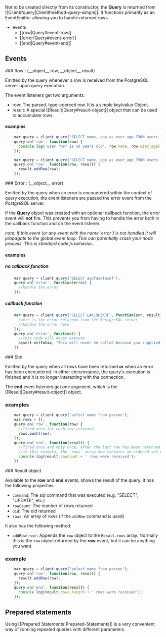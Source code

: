 Not to be created directly from its constructor, the __Query__ is returned from [[Client#query|Client#method-query-simple]]. It functions primarily as an EventEmitter allowing you to handle returned rows.

- events
  - [[row|Query#event-row]]
  - [[error|Query#event-error]]
  - [[end|Query#event-end]]

## Events

<div id="event-row"></div>
### Row : (__object__ row, __object__ result)

Emitted by the query whenever a row is received from the PostgreSQL server upon query execution.

The event listeners get two arguments:

- row: The parsed, type-coerced row. It is a simple key/value Object.
- result: A special [[Result|Query#result-object]] object that can be used to accumulate rows.

#### examples
```javascript
    var query = client.query('SELECT name, age as user_age FROM users');
    query.on('row', function(row) {
      console.log('user "%s" is %d years old', row.name, row.user_age);
    });
```

```javascript
    var query = client.query('SELECT name, age as user_age FROM users');
    query.on('row', function(row, result) {
      result.addRow(row);
    });
```

<div id="event-error"></div>
### Error : (__object__ error)

Emitted by the query when an error is encountered within the context of query execution, the event listeners are passed the error event from the PostgreSQL server.

If the __Query__ object was created with an optional callback function, the error event will __not__ fire.  This prevents you from having to handle the error both in the callback function and on the event listener.

_note: If this event (or any event with the name 'error') is not handled it will propagate to the global event loop.  This can potentially crash your node process.  This is standard node.js behavior.._

#### examples

##### no callback function

```javascript
    var query = client.query('SELECT asdfasdfasdf');
    query.on('error', function(error) {
      //handle the error
    });
```

##### callback function
```javascript
    var query = client.query('SELECT LAKJDLSKJF', function(err, result) {
      //err is the error returned from the PostgreSQL server
      //handle the error here
    });
    query.on('error', function() {
      //this code will never execute
      assert.ok(false, "This will never be called because you supplied the optional query callback function");
    })
```

<div id="event-end"></div>
### End

Emitted by the query when all rows have been returned __or__ when an error has been encountered.  In either circumstance, the query's execution is finished and it is no longer interacting with the connection.

The __end__ event listeners get one argument, which is the [[Result|Query#result-object]] object.

### examples

```javascript
    var query = client.query('select name from person');
    var rows = [];
    query.on('row', function(row) {
      //fired once for each row returned
      rows.push(row);
    });
    query.on('end', function(result) {
      //fired once and only once, after the last row has been returned and after all 'row' events are emitted
      //in this example, the 'rows' array now contains an ordered set of all the rows which we received from postgres
      console.log(result.rowCount + ' rows were received');
    })
```

<div id="result-object"></div>
### Result object

Available to the __row__ and __end__ events, shows the result of the query. It has the following properties:

- `command`: The sql command that was executed (e.g. "SELECT", "UPDATE", etc.)
- `rowCount`: The number of rows returned
- `oid`: The oid returned
- `rows`: An array of rows (if the `addRow` command is used)

It also has the following method:

- `addRow(row)`: Appends the `row` object to the `Result.rows` array. Normally this is the `row` object returned by the __row__ event, but it can be anything you want.

### example

```javascript
    var query = client.query('select name from person');
    query.on('row', function(row, result) {
      result.addRow(row);
    });
    query.on('end', function(result) {
      console.log(result.rows.length + ' rows were received');
    });
```

## Prepared statements
Using [[Prepared Statements|Prepared-Statements]] is a very convenient way of running repeated queries with different parameters.